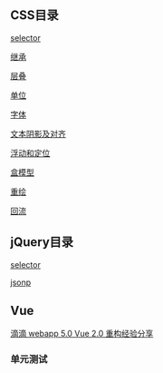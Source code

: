 ## CSS目录

[selector](https://github.com/iysf/blog/tree/master/CSS/selector)

[继承](https://github.com/iysf/blog/tree/master/CSS/继承)

[层叠](https://github.com/iysf/blog/tree/master/CSS/层叠/)

[单位](https://github.com/iysf/blog/tree/master/CSS/单位)

[字体](https://github.com/iysf/blog/tree/master/CSS/字体)

[文本阴影及对齐](https://github.com/iysf/blog/tree/master/CSS/文本阴影及对齐)

[浮动和定位](https://github.com/iysf/blog/tree/master/CSS/浮动和对齐)

[盒模型](https://github.com/iysf/blog/tree/master/CSS/盒模型)

[重绘](https://github.com/iysf/blog/tree/master/CSS/重绘)

[回流](https://github.com/iysf/blog/tree/master/CSS/回流)

## jQuery目录

[selector](https://github.com/iysf/blog/tree/master/Jquery/selector)

[jsonp](https://github.com/iysf/blog/blob/master/Jquery/ajax/html/jsonp.html)

## Vue

[滴滴 webapp 5.0 Vue 2.0 重构经验分享](https://github.com/iysf/blog/blob/master/Jquery/ajax/html/jsonp.html)

<!-- ###### 基于Vue框架制作的功能
> [todoList](https://github.com/iysf/blog/tree/master/Vue/todoList)

> [星级评分](https://github.com/iysf/blog/tree/master/Vue/%E5%85%A8%E9%80%89%E5%8F%8D%E9%80%89)

> [分页](https://github.com/iysf/blog/tree/master/Vue/%E5%88%86%E9%A1%B5)

> [全选反选](https://github.com/iysf/blog/tree/master/Vue/%E5%85%A8%E9%80%89%E5%8F%8D%E9%80%89)

> [计算器](https://github.com/iysf/blog/tree/master/Vue/%E8%AE%A1%E7%AE%97%E5%99%A8) -->

<!-- > 模拟实现Vue原理
  * 双向绑定
  * v-for指令
  * v-html指令 -->

<!-- ### Vue-router

> 全局拦截 -->

<!-- ### Vuex

> 单向数据流

> actions

> mutations -->

<!-- ### Webpack

> 入口

> 出口

> plugin

> loader -->

### 单元测试

<!-- full stack -->

<!-- ### Vue-cli

> 目录解析
  - build
    - dev-server.js
  - config
    - dev.env.js
    - index.js
    - prod.env.js
  - src
  - static -->

<!--  -->

<!-- ### Nodejs数据夹层
> 前端日志系统

> 引入Node层，在这一层把模板与数据进行合成，然后浏览器拿到的就是生成好的HTML了，但也不是所有HTML都是这么生成好的，还是会有一些内容等到了浏览器之后，再用js去加载和生成。
  - 需要搜索引擎带来流量的话 必须由服务器端渲染

> 性能优化

> 是否中间层一定要是node；python或者Go lang都可以，我觉得无所谓，只要是能正常做web项目的东西都可以，这个还是要看所在企业的技术积累方向，当然node做这块是有一些优势的，比如对前端人员的语言友好性，前后端模板的通用性等等，但这些都是细节，重点还是整体方案和流程。 -->

<!-- #### 算法：
* 排序
  1. [桶排序](https://github.com/iysf/legendary-JavaScript/blob/master/%E7%AE%97%E6%B3%95/%E6%8E%92%E5%BA%8F/%E6%A1%B6%E6%8E%92%E5%BA%8F.html)
  2. [冒泡排序](https://github.com/iysf/legendary-JavaScript/blob/master/%E7%AE%97%E6%B3%95/%E6%8E%92%E5%BA%8F/%E5%86%92%E6%B3%A1%E6%8E%92%E5%BA%8F.html)
  3. [快速排序](https://github.com/iysf/legendary-JavaScript/blob/master/%E7%AE%97%E6%B3%95/%E6%8E%92%E5%BA%8F/%E5%BF%AB%E9%80%9F%E6%8E%92%E5%BA%8F.html)
  4. [归并排序](https://github.com/iysf/legendary-JavaScript/blob/master/%E7%AE%97%E6%B3%95/%E6%8E%92%E5%BA%8F/%E5%BD%92%E5%B9%B6%E6%8E%92%E5%BA%8F.html)
  5. [希尔排序](https://github.com/iysf/legendary-JavaScript/blob/master/%E7%AE%97%E6%B3%95/%E6%8E%92%E5%BA%8F/%E5%BD%92%E5%B9%B6%E6%8E%92%E5%BA%8F.html)
* 图
  1. [深度优先搜索]
  2. [广度优先搜索]
* 检索算法
  1. [顺序查找]
  2. [二分查找算法]
#### 前端监控：
* 捕获前端错误
  1. [前端代码异常](http://www.baidu.com)

#### 内部的api：
* 数组的[].push、[].pop、[].forEach等
* 函数的bind，call，apply等
* ES6的 new Set()等
#### 开发中的基础功能：
* 全选反选插件
* 分页插件
* 图片瀑布流
* 各种拦截: 请求拦截，跳转拦截，相应拦截，登录拦截等
* 聊天功能
* 评论功能
* 日期功能
* 模拟数据双向绑定原理
* Canvas游戏
#### 框架的底层原理：
* Vue的双向数据绑定、Vue:v-html，v-for、各种指令的封装等
* jquery的链式编程 选择器封装等
#### 面向对象：
* __proto__与prototype的关系
* 工厂模式
* 构造函数
* this原理
* 原型
* 封装_new()函数
#### 设计模式：
* 单例模式、访问者模式、观察者模式、桥接模式、工厂模式等
#### 作用域：
* 生命周期、编译原理、变量提升、运行环境等
#### HTTP协议：
* 通信过程、HTTP方法、协议格式、报文结构、首部字段、状态码
* 代理、网关、隧道
* SPDY、WebSocket、WebDAV
* 无状态(stateless)、301和302重定向的区别、缓存机制
* Web安全、HTTPS、SSL、证书认证、加密机制、Web攻击手段：Dos攻击、跨站点请求伪造（CSRF）、SQL注入、XSS攻击
* 在浏览器调试工具中 console中 直接$.ajax({}) 就可以访问后端的接口。 -->
